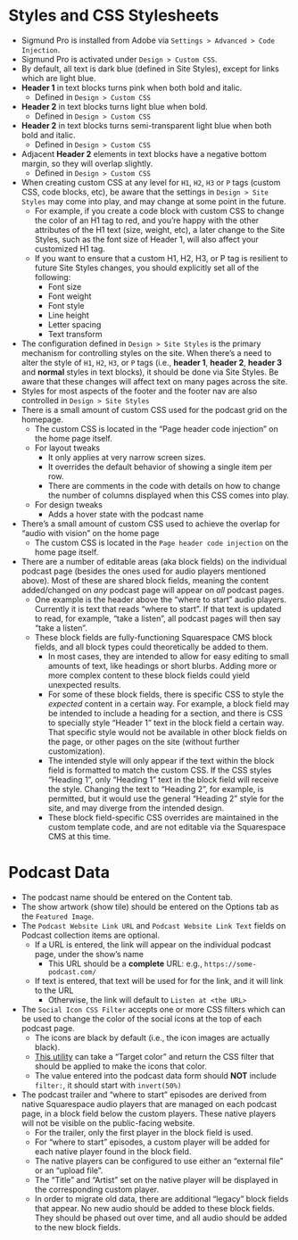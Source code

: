# Styles and CSS Stylesheets

- Sigmund Pro is installed from Adobe via `Settings > Advanced > Code Injection`.
- Sigmund Pro is activated under `Design > Custom CSS`.
- By default, all text is dark blue (defined in Site Styles), except for links which are light blue.
- **Header 1** in text blocks turns pink when both bold and italic.
    - Defined in `Design > Custom CSS`
- **Header 2** in text blocks turns light blue when bold.
    - Defined in `Design > Custom CSS`
- **Header 2** in text blocks turns semi-transparent light blue when both bold and italic.
    - Defined in `Design > Custom CSS`
- Adjacent **Header 2** elements in text blocks have a negative bottom margin, so they will overlap slightly.
    - Defined in `Design > Custom CSS`
- When creating custom CSS at any level for `H1`, `H2`, `H3` or `P` tags (custom CSS, code blocks, etc), be aware that the settings in `Design > Site Styles` may come into play, and may change at some point in the future.
    - For example, if you create a code block with custom CSS to change the color of an H1 tag to red, and you’re happy with the other attributes of the H1 text (size, weight, etc), a later change to the Site Styles, such as the font size of Header 1, will also affect your customized H1 tag.
    - If you want to ensure that a custom H1, H2, H3, or P tag is resilient to future Site Styles changes, you should explicitly set all of the following:
        - Font size
        - Font weight
        - Font style
        - Line height
        - Letter spacing
        - Text transform
- The configuration defined in `Design > Site Styles` is the primary mechanism for controlling styles on the site. When there’s a need to alter the style of `H1`, `H2`, `H3`, or `P` tags (i.e., **header 1**, **header 2**, **header 3** and **normal** styles in text blocks), it should be done via Site Styles. Be aware that these changes will affect text on many pages across the site.
- Styles for most aspects of the footer and the footer nav are also controlled in `Design > Site Styles`
- There is a small amount of custom CSS used for the podcast grid on the homepage.
    - The custom CSS is located in the “Page header code injection” on the home page itself.
    - For layout tweaks
        - It only applies at very narrow screen sizes.
        - It overrides the default behavior of showing a single item per row.
        - There are comments in the code with details on how to change the number of columns displayed when this CSS comes into play.
    - For design tweaks
        - Adds a hover state with the podcast name
- There’s a small amount of custom CSS used to achieve the overlap for “audio with vision” on the home page
    - The custom CSS is located in the `Page header code injection` on the home page itself.
- There are a number of editable areas (aka block fields) on the individual podcast page (besides the ones used for audio players mentioned above). Most of these are shared block fields, meaning the content added/changed on *any* podcast page will appear on *all* podcast pages.
    - One example is the header above the “where to start” audio players. Currently it is text that reads “where to start”. If that text is updated to read, for example, “take a listen”, all podcast pages will then say “take a listen”.
    - These block fields are fully-functioning Squarespace CMS block fields, and all block types could theoretically be added to them.
        - In most cases, they are intended to allow for easy editing to small amounts of text, like headings or short blurbs. Adding more or more complex content to these block fields could yield unexpected results.
        - For some of these block fields, there is specific CSS to style the *expected* content in a certain way. For example, a block field may be intended to include a heading for a section, and there is CSS to specially style “Header 1” text in the block field a certain way. That specific style would not be available in other block fields on the page, or other pages on the site (without further customization).
        - The intended style will only appear if the text within the block field is formatted to match the custom CSS. If the CSS styles “Heading 1”, only “Heading 1” text in the block field will receive the style. Changing the text to “Heading 2”, for example, is permitted, but it would use the general “Heading 2” style for the site, and may diverge from the intended design.
        - These block field-specific CSS overrides are maintained in the custom template code, and are not editable via the Squarespace CMS at this time.

# Podcast Data

- The podcast name should be entered on the Content tab.
- The show artwork (show tile) should be entered on the Options tab as the `Featured Image`.
- The `Podcast Website Link URL` and `Podcast Website Link Text` fields on Podcast collection items are optional.
    - If a URL is entered, the link will appear on the individual podcast page, under the show’s name
        - This URL should be a **complete** URL: e.g., `https://some-podcast.com/`
    - If text is entered, that text will be used for for the link, and it will link to the URL
        - Otherwise, the link will default to `Listen at <the URL>`
- The `Social Icon CSS Filter` accepts one or more CSS filters which can be used to change the color of the social icons at the top of each podcast page.
    - The icons are black by default (i.e., the icon images are actually black).
    - [This utility](https://codepen.io/sosuke/pen/Pjoqqp) can take a “Target color” and return the CSS filter that should be applied to make the icons that color.
    - The value entered into the podcast data form should **NOT** include `filter:`, it should start with `invert(50%)`
- The podcast trailer and “where to start” episodes are derived from native Squarespace audio players that are managed on each podcast page, in a block field below the custom players. These native players will not be visible on the public-facing website.
    - For the trailer, only the first player in the block field is used.
    - For “where to start” episodes, a custom player will be added for each native player found in the block field.
    - The native players can be configured to use either an “external file” or an “upload file”.
    - The “Title” and “Artist” set on the native player will be displayed in the corresponding custom player.
    - In order to migrate old data, there are additional “legacy” block fields that appear. No new audio should be added to these block fields. They should be phased out over time, and all audio should be added to the new block fields.
